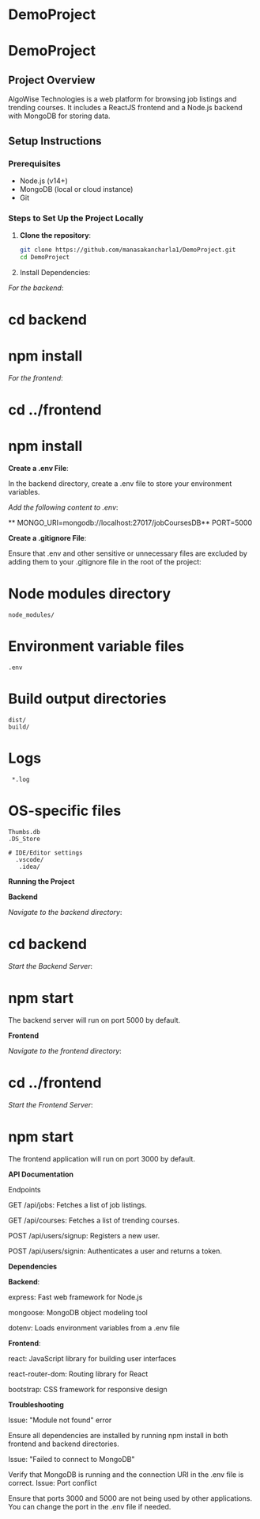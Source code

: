 ﻿# DemoProject
# DemoProject

## Project Overview
AlgoWise Technologies is a web platform for browsing job listings and trending courses. It includes a ReactJS frontend and a Node.js backend with MongoDB for storing data.

## Setup Instructions

### Prerequisites
- Node.js (v14+)
- MongoDB (local or cloud instance)
- Git

### Steps to Set Up the Project Locally
1. **Clone the repository**:
   ```bash
   git clone https://github.com/manasakancharla1/DemoProject.git
   cd DemoProject
   
2.  Install Dependencies:
 
 *For the backend*:
 
   # cd backend
   
   # npm install

 *For the frontend*:
 
   # cd ../frontend
   
   # npm install

**Create a .env File**:

In the backend directory, create a .env file to store your environment variables.

*Add the following content to .env*:

  ** MONGO_URI=mongodb://localhost:27017/jobCoursesDB**
  PORT=5000
  
**Create a .gitignore File**:

Ensure that .env and other sensitive or unnecessary files are excluded by adding them to your .gitignore file in the root of the project:

  # Node modules directory
    node_modules/

  # Environment variable files
    .env

  # Build output directories
    dist/
    build/

   # Logs
     *.log

   # OS-specific files
    Thumbs.db
    .DS_Store

    # IDE/Editor settings
      .vscode/
       .idea/
**Running the Project**

**Backend**

*Navigate to the backend directory*:

# cd backend

*Start the Backend Server*:

# npm start

The backend server will run on port 5000 by default.

**Frontend**

*Navigate to the frontend directory*:

# cd ../frontend

*Start the Frontend Server*:

# npm start

The frontend application will run on port 3000 by default.

**API Documentation**

Endpoints

GET /api/jobs: Fetches a list of job listings.

GET /api/courses: Fetches a list of trending courses.

POST /api/users/signup: Registers a new user.

POST /api/users/signin: Authenticates a user and returns a token.


**Dependencies**

**Backend**:

express: Fast web framework for Node.js

mongoose: MongoDB object modeling tool

dotenv: Loads environment variables from a .env file

**Frontend**:

react: JavaScript library for building user interfaces

react-router-dom: Routing library for React

bootstrap: CSS framework for responsive design


**Troubleshooting**

Issue: "Module not found" error

Ensure all dependencies are installed by running npm install in both frontend and backend directories.

Issue: "Failed to connect to MongoDB"

Verify that MongoDB is running and the connection URI in the .env file is correct.
Issue: Port conflict

Ensure that ports 3000 and 5000 are not being used by other applications. You can change the port in the .env file if needed.

